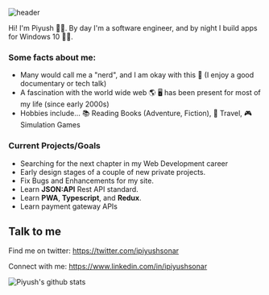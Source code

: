 ![header](https://capsule-render.vercel.app/api?type=rect&color=gradient&height=230&section=header&text=Greetings%20👋&fontSize=80)

Hi! I'm Piyush 🙋‍♂️. By day I'm a software engineer, and by night I build apps for Windows 10 🙌🏽.

### Some facts about me:

- Many would call me a "nerd", and I am okay with this 🧠 (I enjoy a good documentary or tech talk)
- A fascination with the world wide web 🌎 🖥 has been present for most of my life (since early 2000s)
- Hobbies include... 📚 Reading Books (Adventure, Fiction), 🛫 Travel, 🎮 Simulation Games 

### Current Projects/Goals
- Searching for the next chapter in my Web Development career
- Early design stages of a couple of new private projects.
- Fix Bugs and Enhancements for my site.
- Learn **JSON:API** Rest API standard.
- Learn **PWA**, **Typescript**, and **Redux**.
- Learn payment gateway APIs

## Talk to me
Find me on twitter: https://twitter.com/ipiyushsonar

Connect with me: https://www.linkedin.com/in/ipiyushsonar

![Piyush's github stats](https://github-readme-stats.vercel.app/api?username=ipiyushsonar&show_icons=true&hide=["stars"])



<!--
## Greetings 👋
- 🔭 I’m currently working on ...
- 🌱 I’m currently learning ...
- 👯 I’m looking to collaborate on ...
- 🤔 I’m looking for help with ...
- 💬 Ask me about ...
- 📫 How to reach me: ...
- 😄 Pronouns: ...
- ⚡ Fun fact: ...
![footer](https://capsule-render.vercel.app/api?type=rect&color=gradient&height=150&section=footer)
-->
